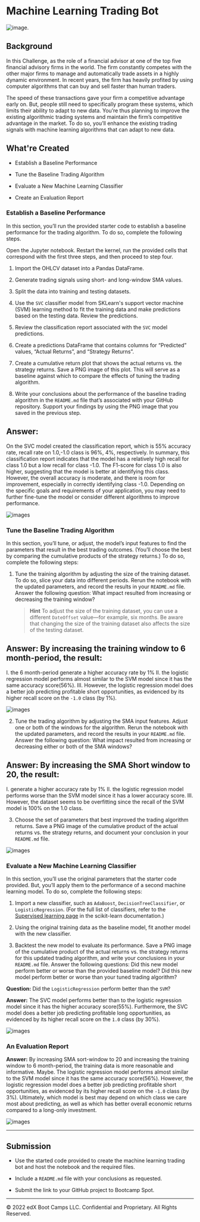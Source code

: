 # Machine Learning Trading Bot

![image.](pics/[Images/14-challenge-image.png](https://git.bootcampcontent.com/Monash-University/MONU-VIRT-FIN-PT-06-2023-U-LOLC/-/raw/main/14-Algorithmic-Trading/Homework/Instructions/Images/14-challenge-image.png))


## Background

In this Challenge, as the role of a financial advisor at one of the top five financial advisory firms in the world. The firm constantly competes with the other major firms to manage and automatically trade assets in a highly dynamic environment. In recent years, the firm has heavily profited by using computer algorithms that can buy and sell faster than human traders.

The speed of these transactions gave your firm a competitive advantage early on. But, people still need to specifically program these systems, which limits their ability to adapt to new data. You’re thus planning to improve the existing algorithmic trading systems and maintain the firm’s competitive advantage in the market. To do so, you’ll enhance the existing trading signals with machine learning algorithms that can adapt to new data.

## What're Created

* Establish a Baseline Performance

* Tune the Baseline Trading Algorithm

* Evaluate a New Machine Learning Classifier

* Create an Evaluation Report

### Establish a Baseline Performance

In this section, you’ll run the provided starter code to establish a baseline performance for the trading algorithm. To do so, complete the following steps.

Open the Jupyter notebook. Restart the kernel, run the provided cells that correspond with the first three steps, and then proceed to step four.

1. Import the OHLCV dataset into a Pandas DataFrame.

2. Generate trading signals using short- and long-window SMA values.

3. Split the data into training and testing datasets.

4. Use the `SVC` classifier model from SKLearn's support vector machine (SVM) learning method to fit the training data and make predictions based on the testing data. Review the predictions.

5. Review the classification report associated with the `SVC` model predictions.

6. Create a predictions DataFrame that contains columns for “Predicted” values, “Actual Returns”, and “Strategy Returns”.

7. Create a cumulative return plot that shows the actual returns vs. the strategy returns. Save a PNG image of this plot. This will serve as a baseline against which to compare the effects of tuning the trading algorithm.

8. Write your conclusions about the performance of the baseline trading algorithm in the `README.md` file that’s associated with your GitHub repository. Support your findings by using the PNG image that you saved in the previous step.

**Answer:**  
--
On the SVC model created the classification report, which is 55% accuracy rate, recall rate on 1.0,-1.0 class is 96%, 4%, respectively.
In summary, this classification report indicates that the model has a relatively high recall for class 1.0 but a low recall for class -1.0. The F1-score for class 1.0 is also higher, suggesting that the model is better at identifying this class. However, the overall accuracy is moderate, and there is room for improvement, especially in correctly identifying class -1.0. Depending on the specific goals and requirements of your application, you may need to further fine-tune the model or consider different algorithms to improve performance.

![images](pics/Image_3.jpg)

### Tune the Baseline Trading Algorithm

In this section, you’ll tune, or adjust, the model’s input features to find the parameters that result in the best trading outcomes. (You’ll choose the best by comparing the cumulative products of the strategy returns.) To do so, complete the following steps:

1. Tune the training algorithm by adjusting the size of the training dataset. To do so, slice your data into different periods. Rerun the notebook with the updated parameters, and record the results in your `README.md` file. Answer the following question: What impact resulted from increasing or decreasing the training window?

    > **Hint** To adjust the size of the training dataset, you can use a different `DateOffset` value&mdash;for example, six months. Be aware that changing the size of the training dataset also affects the size of the testing dataset.

**Answer:** By increasing the training window to 6 month-period, the result: 
--
I. the 6 month-period generate a higher accuracy rate by 1%
II. the logistic regression model performs almost similar to the SVM model since it has the same accuracy score(56%). 
III. However, the logistic regression model does a better job predicting profitable short opportunities, as evidenced by its higher recall score on the `-1.0` class (by 1%). 

![images](pics/Image_3.jpg)

2. Tune the trading algorithm by adjusting the SMA input features. Adjust one or both of the windows for the algorithm. Rerun the notebook with the updated parameters, and record the results in your `README.md` file. Answer the following question: What impact resulted from increasing or decreasing either or both of the SMA windows?

**Answer:** By increasing the SMA Short window to 20, the result: 
--
I. generate a higher accuracy rate by 1%
II. the logistic regression model performs worse than the SVM model since it has a lower accuracy score. 
III. However, the dataset seems to be overfitting since the recall of the SVM model is 100% on the 1.0 class. 

3. Choose the set of parameters that best improved the trading algorithm returns. Save a PNG image of the cumulative product of the actual returns vs. the strategy returns, and document your conclusion in your `README.md` file.

![images](pics/Image_2.jpg)

### Evaluate a New Machine Learning Classifier

In this section, you’ll use the original parameters that the starter code provided. But, you’ll apply them to the performance of a second machine learning model. To do so, complete the following steps:

1. Import a new classifier, such as `AdaBoost`, `DecisionTreeClassifier`, or `LogisticRegression`. (For the full list of classifiers, refer to the [Supervised learning page](https://scikit-learn.org/stable/supervised_learning.html) in the scikit-learn documentation.)

2. Using the original training data as the baseline model, fit another model with the new classifier.

3. Backtest the new model to evaluate its performance. Save a PNG image of the cumulative product of the actual returns vs. the strategy returns for this updated trading algorithm, and write your conclusions in your `README.md` file. Answer the following questions: Did this new model perform better or worse than the provided baseline model? Did this new model perform better or worse than your tuned trading algorithm?


**Question:** Did the `LogisticRegression` perform better than the `SVM`?

**Answer:** The SVC model performs better than to the logistic regression model since it has the higher accuracy score(55%). Furthermore, the SVC model does a better job predicting profitable long opportunities, as evidenced by its higher recall score on the `1.0` class (by 30%). 

![images](pics/Image_1.jpg)

### An Evaluation Report

**Answer:** By increasing SMA sort-window to 20 and increasing the training window to 6 month-period, the training data is more reasonable and informative. Maybe. The logistic regression model performs almost similar to the SVM model since it has the same accuracy score(56%). However, the logistic regression model does a better job predicting profitable short opportunities, as evidenced by its higher recall score on the `-1.0` class (by 3%). Ultimately, which model is best may depend on which class we care most about predicting, as well as which has better overall economic returns compared to a long-only investment.

![images](pics/Image5.jpg)

---

## Submission

* Use the started code provided to create the machine learning trading bot and host the notebook and the required files.

* Include a `README.md` file with your conclusions as requested.

* Submit the link to your GitHub project to Bootcamp Spot.

---

© 2022 edX Boot Camps LLC. Confidential and Proprietary. All Rights Reserved.
